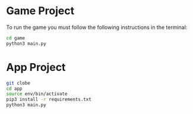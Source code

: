 # Game Project

To run the game you must follow the following instructions in the terminal:

```sh
cd game
python3 main.py
```

# App Project

```sh
git clobe
cd app
source env/bin/activate
pip3 install -r requirements.txt
python3 main.py
```
